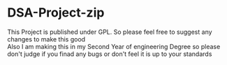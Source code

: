 # DSA-Project-zip

This Project is published under GPL. So please feel free to suggest any changes to make this good <br>
Also I am making this in my Second Year of engineering Degree so please don't judge if you finad any bugs or don't feel it is up to your standards
